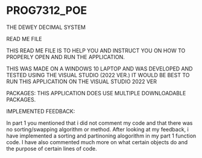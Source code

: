 # PROG7312_POE

THE DEWEY DECIMAL SYSTEM

READ ME FILE

THIS READ ME FILE IS TO HELP YOU AND INSTRUCT YOU ON HOW TO PROPERLY OPEN AND RUN THE APPLICATION.

THIS WAS MADE ON A WINDOWS 10 LAPTOP AND WAS DEVELOPED AND TESTED USING THE VISUAL STUDIO (2022 VER.)
IT WOULD BE BEST TO RUN THIS APPLICATION ON THE VISUAL STUDIO 2022 VER
 

PACKAGES:
THIS APPLICATION DOES USE MULTIPLE DOWNLOADABLE PACKAGES.

IMPLEMENTED FEEDBACK:

In part 1 you mentioned that i did not comment my code and that there was no sorting/swapping algorithm or method. After looking at my feedback, i have implemented a sorting and partinoning alogorithm in my part 1 function code. I have also commented much more on what certain objects do and the purpose of certain lines of code.
